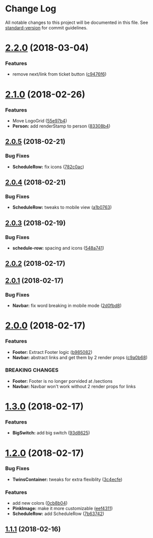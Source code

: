 # Change Log

All notable changes to this project will be documented in this file. See [standard-version](https://github.com/conventional-changelog/standard-version) for commit guidelines.

<a name="2.2.0"></a>
# [2.2.0](https://github.com/graphcool/graphiconf/compare/v2.1.0...v2.2.0) (2018-03-04)


### Features

* remove next/link from ticket button ([c9476f6](https://github.com/graphcool/graphiconf/commit/c9476f6))



<a name="2.1.0"></a>
# [2.1.0](https://github.com/graphcool/graphiconf/compare/v2.0.5...v2.1.0) (2018-02-26)


### Features

* Move LogoGrid ([55e97b4](https://github.com/graphcool/graphiconf/commit/55e97b4))
* **Person:** add renderStamp to person ([83308b4](https://github.com/graphcool/graphiconf/commit/83308b4))



<a name="2.0.5"></a>
## [2.0.5](https://github.com/graphcool/graphiconf/compare/v2.0.4...v2.0.5) (2018-02-21)


### Bug Fixes

* **ScheduleRow:** fix icons ([782c0ac](https://github.com/graphcool/graphiconf/commit/782c0ac))



<a name="2.0.4"></a>
## [2.0.4](https://github.com/graphcool/graphiconf/compare/v2.0.3...v2.0.4) (2018-02-21)


### Bug Fixes

* **ScheduleRow:** tweaks to mobile view ([a1b0763](https://github.com/graphcool/graphiconf/commit/a1b0763))



<a name="2.0.3"></a>
## [2.0.3](https://github.com/graphcool/graphiconf/compare/v2.0.2...v2.0.3) (2018-02-19)


### Bug Fixes

* **schedule-row:** spacing and icons ([548a741](https://github.com/graphcool/graphiconf/commit/548a741))



<a name="2.0.2"></a>
## [2.0.2](https://github.com/graphcool/graphiconf/compare/v2.0.1...v2.0.2) (2018-02-17)



<a name="2.0.1"></a>
## [2.0.1](https://github.com/graphcool/graphiconf/compare/v2.0.0...v2.0.1) (2018-02-17)


### Bug Fixes

* **Navbar:** fix word breaking in mobile mode ([2d0fbd8](https://github.com/graphcool/graphiconf/commit/2d0fbd8))



<a name="2.0.0"></a>
# [2.0.0](https://github.com/graphcool/graphiconf/compare/v1.3.0...v2.0.0) (2018-02-17)


### Features

* **Footer:**  Extract Footer logic ([b985082](https://github.com/graphcool/graphiconf/commit/b985082))
* **Navbar:** abstract links and get them by 2 render props ([c9a0b68](https://github.com/graphcool/graphiconf/commit/c9a0b68))


### BREAKING CHANGES

* **Footer:** Footer is no longer porvided at /sections
* **Navbar:** Navbar won't work without 2 render props for links



<a name="1.3.0"></a>
# [1.3.0](https://github.com/graphcool/graphiconf/compare/v1.2.0...v1.3.0) (2018-02-17)


### Features

* **BigSwitch:** add big switch ([93d8625](https://github.com/graphcool/graphiconf/commit/93d8625))



<a name="1.2.0"></a>
# [1.2.0](https://github.com/graphcool/graphiconf/compare/v1.1.1...v1.2.0) (2018-02-17)


### Bug Fixes

* **TwinsContainer:** tweaks for extra flexiblity ([3c4ecfe](https://github.com/graphcool/graphiconf/commit/3c4ecfe))


### Features

* add new colors ([0cb8b04](https://github.com/graphcool/graphiconf/commit/0cb8b04))
* **PinkImage:** make it more customizable ([eef4311](https://github.com/graphcool/graphiconf/commit/eef4311))
* **ScheduleRow:** add ScheduleRow ([7b63742](https://github.com/graphcool/graphiconf/commit/7b63742))



<a name="1.1.1"></a>
## [1.1.1](https://github.com/graphcool/graphiconf/compare/v1.1.0...v1.1.1) (2018-02-16)
